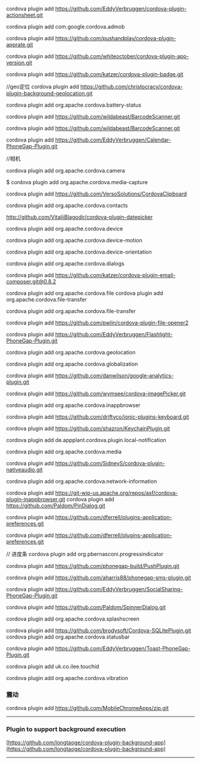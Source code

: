 
cordova plugin add https://github.com/EddyVerbruggen/cordova-plugin-actionsheet.git


cordova plugin add com.google.cordova.admob

cordova plugin add https://github.com/pushandplay/cordova-plugin-apprate.git

cordova plugin add https://github.com/whiteoctober/cordova-plugin-app-version.git



cordova plugin add https://github.com/katzer/cordova-plugin-badge.git


//geo定位
cordova plugin add https://github.com/christocracy/cordova-plugin-background-geolocation.git

cordova plugin add org.apache.cordova.battery-status


cordova plugin add https://github.com/wildabeast/BarcodeScanner.git


cordova plugin add https://github.com/wildabeast/BarcodeScanner.git

cordova plugin add https://github.com/EddyVerbruggen/Calendar-PhoneGap-Plugin.git

//相机

cordova plugin add org.apache.cordova.camera

$ cordova plugin add org.apache.cordova.media-capture

cordova plugin add https://github.com/VersoSolutions/CordovaClipboard

cordova plugin add org.apache.cordova.contacts

http://github.com/VitaliiBlagodir/cordova-plugin-datepicker

cordova plugin add org.apache.cordova.device

cordova plugin add org.apache.cordova.device-motion

cordova plugin add org.apache.cordova.device-orientation

cordova plugin add org.apache.cordova.dialogs


cordova plugin add https://github.com/katzer/cordova-plugin-email-composer.git@0.8.2



cordova plugin add org.apache.cordova.file
cordova plugin add org.apache.cordova.file-transfer


cordova plugin add org.apache.cordova.file-transfer

cordova plugin add https://github.com/pwlin/cordova-plugin-file-opener2


cordova plugin add https://github.com/EddyVerbruggen/Flashlight-PhoneGap-Plugin.git


cordova plugin add org.apache.cordova.geolocation

cordova plugin add org.apache.cordova.globalization

cordova plugin add https://github.com/danwilson/google-analytics-plugin.git

cordova plugin add https://github.com/wymsee/cordova-imagePicker.git


cordova plugin add org.apache.cordova.inappbrowser



cordova plugin add https://github.com/driftyco/ionic-plugins-keyboard.git

cordova plugin add https://github.com/shazron/KeychainPlugin.git

cordova plugin add de.appplant.cordova.plugin.local-notification

cordova plugin add org.apache.cordova.media  

cordova plugin add https://github.com/SidneyS/cordova-plugin-nativeaudio.git

cordova plugin add org.apache.cordova.network-information

cordova plugin add https://git-wip-us.apache.org/repos/asf/cordova-plugin-inappbrowser.git
cordova plugin add https://github.com/Paldom/PinDialog.git

cordova plugin add https://github.com/dferrell/plugins-application-preferences.git

cordova plugin add https://github.com/dferrell/plugins-application-preferences.git

// 进度条
cordova plugin add org.pbernasconi.progressindicator

cordova plugin add https://github.com/phonegap-build/PushPlugin.git

cordova plugin add https://github.com/aharris88/phonegap-sms-plugin.git

cordova plugin add https://github.com/EddyVerbruggen/SocialSharing-PhoneGap-Plugin.git

cordova plugin add https://github.com/Paldom/SpinnerDialog.git

cordova plugin add org.apache.cordova.splashscreen

cordova plugin add https://github.com/brodysoft/Cordova-SQLitePlugin.git
cordova plugin add org.apache.cordova.statusbar


cordova plugin add https://github.com/EddyVerbruggen/Toast-PhoneGap-Plugin.git

cordova plugin add uk.co.ilee.touchid

cordova plugin add org.apache.cordova.vibration

### 震动 ###
cordova plugin add https://github.com/MobileChromeApps/zip.git

----------

### Plugin to support background execution ###
[https://github.com/longtaoge/cordova-plugin-background-app](https://github.com/longtaoge/cordova-plugin-background-app)

----------
